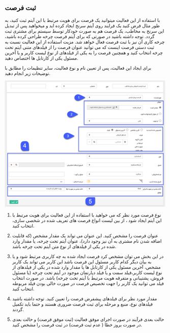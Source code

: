 ﻿## ثبت فرصت 

با استفاده از این فعالیت میتوانید یک فرصت برای هویت مرتبط با این آیتم ثبت کنید، به طور مثال فرض کنید یک فرایند روی آیتم سرنخ ایجاد کرده اید و میخواهید پس از تبدیل این سرنخ به مخاطب، یک فرصت هم به صورت خودکار توسط سیستم برای مشتری ثبت گردد. توجه داشته باشید در صورتی که برای آیتم فرصت چرخه طراحی کرده باشید، چرخه کاری آن نیز با ثبت فرصت فعال خواهد شد. مزیت استفاده از این فعالیت نسبت به ثبت دستی فرصت اینست که می توانید عنوان فرصت را از فیلدهای متنی آیتم تحت چرخه انتخاب کنید و همچنین فرصت را به یکی از فیلدهای از نوع لیست کاربر و یا آخرین مسئول یکی از کارتابل ها اختصاص دهید.

برای ایجاد این فعالیت، پس از تعیین نام و نوع فعالیت، سایر تنظیمات را مطابق با توضیحات زیر انجام دهید.

![](CreateSaleOpportunity.png)

1.  نوع فرصت مورد نظر که می خواهید با استفاده از این فعالیت برای هویت مرتبط با این آیتم ایجاد شود ، از بین لیست انواع فرصت های تعریف شده در شخصی سازی، انتخاب کنید.

2. عنوان فرصت را مشخص کنید. این عنوان می تواند یک مقدار مشخص (که قابلیت اضافه شدن نام مشتری به آن نیز وجود دارد)، عنوان آیتم تحت چرخه، یا مقدار وارد شده در یکی از فیلدهای از نوع متن آیتم تحت چرخه باشد.

3. در این بخش می توان مشخص کرد فرصت ایجاد شده به چه کاربری مرتبط شود و یا به بیان دیگر کدام کاربر مسئول این فرصت باشد این کاربر می تواند یک کاربر مشخص، آخرین مسئول یکی از کارتابل ها یا مقدار وارد شده در یکی از فیلدهای از نوع لیست کاربر،فیلد سمت و یا فیلد دپارتمان موجود در آیتم تحت چرخه (یا مسئول فروش، پشتیبانی و متفرقه هویت مرتبط با آیتم تحت چرخه) باشد. در صورت انتخاب فیلد می توانید یک کاربر را جهت تخصیص فرصت در صورت خالی بودن فیلد مربوطه انتخاب کنید.

4. مقدار مورد نظر برای فیلدهای پیشفرض فرصت را تعیین کنید. توجه داشته باشید فیلدهای نوع، منبع و مرحله  برای ثبت فرصت ضروری هستند و حتما باید تکمیل گردند.
 
5. حالت بعدی فرآیند در صورت اجرای موفق فعالیت (ثبت موفق فرصت) و حالت بعدی در صورت بروز خطا ( عدم ثبت فرصت) در ثبت فرصت را مشخص کنید.
